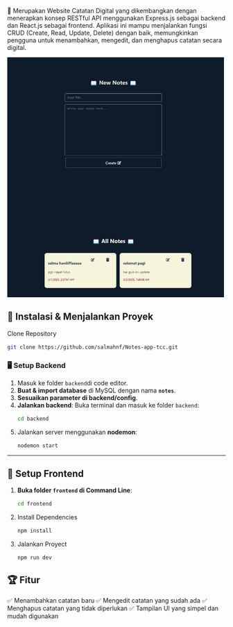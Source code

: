 🚀 Merupakan Website Catatan Digital yang dikembangkan dengan menerapkan konsep RESTful API menggunakan Express.js sebagai backend dan React.js sebagai frontend. Aplikasi ini mampu menjalankan fungsi CRUD (Create, Read, Update, Delete) dengan baik, memungkinkan pengguna untuk menambahkan, mengedit, dan menghapus catatan secara digital.

<img src="frontend/src/assets/tampilan.png" alt="Tampilan Aplikasi" width="500">

## 📌 Instalasi & Menjalankan Proyek
Clone Repository
```sh
git clone https://github.com/salmahnf/Notes-app-tcc.git
```
### 🖥️ Setup Backend

1. Masuk ke folder `backend`di code editor.
2. **Buat & import database** di MySQL dengan nama **`notes`**.
3. **Sesuaikan parameter di backend/config**.
4. **Jalankan backend**:
   Buka terminal dan masuk ke folder `backend`:
     ```sh
     cd backend
     ```
6. Jalankan server menggunakan **nodemon**:
     ```sh
     nodemon start
     ```

---

## 🎨 Setup Frontend

1. **Buka folder `frontend` di Command Line**:
   ```sh
   cd frontend
   ```
2. Install Dependencies
      ```sh
   npm install
   ```
3. Jalankan Proyect
      ```sh
   npm run dev
   ```
## 🏆 Fitur
✅ Menambahkan catatan baru
✅ Mengedit catatan yang sudah ada
✅ Menghapus catatan yang tidak diperlukan
✅ Tampilan UI yang simpel dan mudah digunakan
